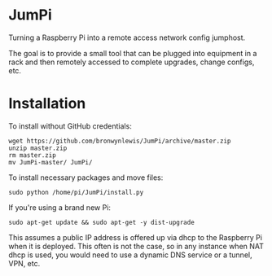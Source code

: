 JumPi
=====

Turning a Raspberry Pi into a remote access network config jumphost.

The goal is to provide a small tool that can be plugged into equipment in a rack and then remotely accessed to complete upgrades, change configs, etc.

Installation
=====

To install without GitHub credentials:

	wget https://github.com/bronwynlewis/JumPi/archive/master.zip
	unzip master.zip
	rm master.zip
	mv JumPi-master/ JumPi/

To install necessary packages and move files:

	sudo python /home/pi/JumPi/install.py

If you're using a brand new Pi:

	sudo apt-get update && sudo apt-get -y dist-upgrade

This assumes a public IP address is offered up via dhcp to the Raspberry Pi when it is deployed. This often is not the case, so in any instance when NAT dhcp is used, you would need to use a dynamic DNS service or a tunnel, VPN, etc.

